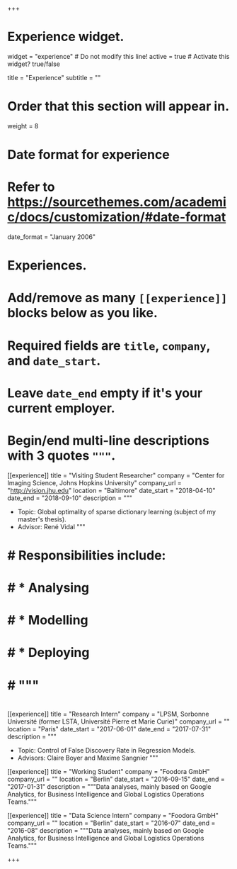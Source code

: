 +++
# Experience widget.
widget = "experience"  # Do not modify this line!
active = true  # Activate this widget? true/false

title = "Experience"
subtitle = ""

# Order that this section will appear in.
weight = 8

# Date format for experience
#   Refer to https://sourcethemes.com/academic/docs/customization/#date-format
date_format = "January 2006"

# Experiences.
#   Add/remove as many `[[experience]]` blocks below as you like.
#   Required fields are `title`, `company`, and `date_start`.
#   Leave `date_end` empty if it's your current employer.
#   Begin/end multi-line descriptions with 3 quotes `"""`.
[[experience]]
  title = "Visiting Student Researcher"
  company = "Center for Imaging Science, Johns Hopkins University"
  company_url = "http://vision.jhu.edu"
  location = "Baltimore"
  date_start = "2018-04-10"
  date_end = "2018-09-10"
  description = """
  * Topic: Global optimality of sparse dictionary learning (subject of my master's thesis).
  * Advisor: René Vidal
  """

# #   Responsibilities include:
# #   
# #   * Analysing
# #   * Modelling
# #   * Deploying
# #   """
# 
[[experience]]
  title = "Research Intern"
  company = "LPSM, Sorbonne Université (former LSTA, Université Pierre et Marie Curie)"
  company_url = ""
  location = "Paris"
  date_start = "2017-06-01"
  date_end = "2017-07-31"
  description = """
  * Topic: Control of False Discovery Rate in Regression Models.
  * Advisors: Claire Boyer and Maxime Sangnier
  """

[[experience]]
  title = "Working Student"
  company = "Foodora GmbH"
  company_url = ""
  location = "Berlin"
  date_start = "2016-09-15"
  date_end = "2017-01-31"
  description = """Data analyses, mainly based on Google Analytics, for Business Intelligence and Global Logistics Operations Teams."""

[[experience]]
  title = "Data Science Intern"
  company = "Foodora GmbH"
  company_url = ""
  location = "Berlin"
  date_start = "2016-07"
  date_end = "2016-08"
  description = """Data analyses, mainly based on Google Analytics, for Business Intelligence and Global Logistics Operations Teams."""

+++
